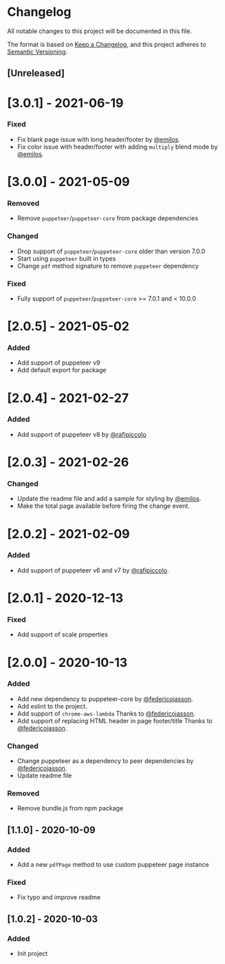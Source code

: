 # Changelog

All notable changes to this project will be documented in this file.

The format is based on [Keep a Changelog](https://keepachangelog.com/en/1.0.0/),
and this project adheres to [Semantic Versioning](https://semver.org/spec/v2.0.0.html).

## [Unreleased]

# [3.0.1] - 2021-06-19

### Fixed

- Fix blank page issue with long header/footer by [@emilos](https://github.com/emilos).
- Fix color issue with header/footer with adding `multiply` blend mode by [@emilos](https://github.com/emilos).

# [3.0.0] - 2021-05-09

### Removed

- Remove `puppeteer`/`puppeteer-core` from package dependencies

### Changed

- Drop support of `puppeteer`/`puppeteer-core` older than version 7.0.0
- Start using `puppeteer` built in types
- Change `pdf` method signature to remove `puppeteer` dependency

### Fixed

- Fully support of `puppeteer`/`puppeteer-core` >= 7.0.1 and < 10.0.0

# [2.0.5] - 2021-05-02

### Added

- Add support of puppeteer v9
- Add default export for package

# [2.0.4] - 2021-02-27

### Added

- Add support of puppeteer v8 by [@rafipiccolo](https://github.com/rafipiccolo)

# [2.0.3] - 2021-02-26

### Changed

- Update the readme file and add a sample for styling by [@emilos](https://github.com/emilos).
- Make the total page available before firing the change event.

# [2.0.2] - 2021-02-09

### Added

- Add support of puppeteer v6 and v7 by [@rafipiccolo](https://github.com/rafipiccolo).

# [2.0.1] - 2020-12-13

### Fixed

- Add support of scale properties

# [2.0.0] - 2020-10-13

### Added

- Add new dependency to puppeteer-core by [@federicojasson](https://github.com/federicojasson).
- Add eslint to the project.
- Add support of `chrome-aws-lambda` Thanks to [@federicojasson](https://github.com/federicojasson).
- Add support of replacing HTML header in page footer/title Thanks to [@federicojasson](https://github.com/federicojasson).

### Changed

- Change puppeteer as a dependency to peer dependencies by [@federicojasson](https://github.com/federicojasson).
- Update readme file

### Removed

- Remove bundle.js from npm package

## [1.1.0] - 2020-10-09

### Added

- Add a new `pdfPage` method to use custom puppeteer page instance

### Fixed

- Fix typo and improve readme

## [1.0.2] - 2020-10-03

### Added

- Init project
